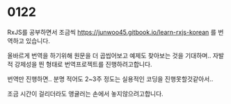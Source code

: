 # 0122

RxJS를 공부하면서 조금씩 https://junwoo45.gitbook.io/learn-rxjs-korean 를 번역하고 있습니다.

올바르게 번역을 하기위해 원문을 더 곱씹어보고 예제도 찾아보는 것을 기대하며.. 자발적 강제성을 띈 형태로 번역프로젝트를 진행하려고합니다.

번역만 진행하면.. 분명 적어도 2~3주 정도는 실용적인 코딩을 진행못할것같아서..

조금 시간이 걸리더라도 앵귤러는 손에서 놓지않으려고합니다.